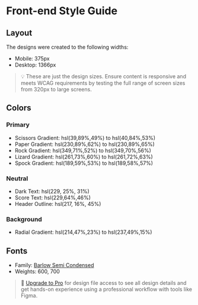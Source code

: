 # Front-end Style Guide

## Layout

The designs were created to the following widths:

- Mobile: 375px
- Desktop: 1366px

> 💡 These are just the design sizes. Ensure content is responsive and meets WCAG requirements by testing the full range of screen sizes from 320px to large screens.

## Colors

### Primary

- Scissors Gradient: hsl(39,89%,49%) to hsl(40,84%,53%)
- Paper Gradient: hsl(230,89%,62%) to hsl(230,89%,65%)
- Rock Gradient: hsl(349,71%,52%) to hsl(349,70%,56%)
- Lizard Gradient: hsl(261,73%,60%) to hsl(261,72%,63%)
- Spock Gradient: hsl(189,59%,53%) to hsl(189,58%,57%)

### Neutral

- Dark Text: hsl(229, 25%, 31%)
- Score Text: hsl(229,64%,46%)
- Header Outline: hsl(217, 16%, 45%)

### Background

- Radial Gradient: hsl(214,47%,23%) to hsl(237,49%,15%)

## Fonts

- Family: [Barlow Semi Condensed](https://fonts.google.com/specimen/Barlow+Semi+Condensed)
- Weights: 600, 700

> 💎 [Upgrade to Pro](https://www.frontendmentor.io/pro?ref=style-guide) for design file access to see all design details and get hands-on experience using a professional workflow with tools like Figma.
